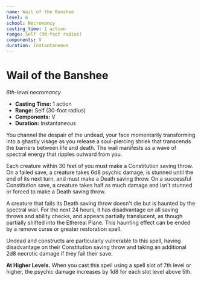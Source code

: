 ```yaml
---
name: Wail of the Banshee
level: 6
school: Necromancy
casting_time: 1 action
range: Self (30-foot radius)
components: V
duration: Instantaneous
---
```


# Wail of the Banshee

*6th-level necromancy*
- **Casting Time:** 1 action
- **Range:** Self (30-foot radius)
- **Components:** V
- **Duration:** Instantaneous

You channel the despair of the undead, your face momentarily transforming into a ghastly visage as you release a soul-piercing shriek that transcends the barriers between life and death. The wail manifests as a wave of spectral energy that ripples outward from you.

Each creature within 30 feet of you must make a Constitution saving throw. On a failed save, a creature takes 6d8 psychic damage, is stunned until the end of its next turn, and must make a Death saving throw. On a successful Constitution save, a creature takes half as much damage and isn't stunned or forced to make a Death saving throw.

A creature that fails its Death saving throw doesn't die but is haunted by the spectral wail. For the next 24 hours, it has disadvantage on all saving throws and ability checks, and appears partially translucent, as though partially shifted into the Ethereal Plane. This haunting effect can be ended by a remove curse or greater restoration spell.

Undead and constructs are particularly vulnerable to this spell, having disadvantage on their Constitution saving throw and taking an additional 2d8 necrotic damage if they fail their save.

**At Higher Levels.** When you cast this spell using a spell slot of 7th level or higher, the psychic damage increases by 1d8 for each slot level above 5th.
